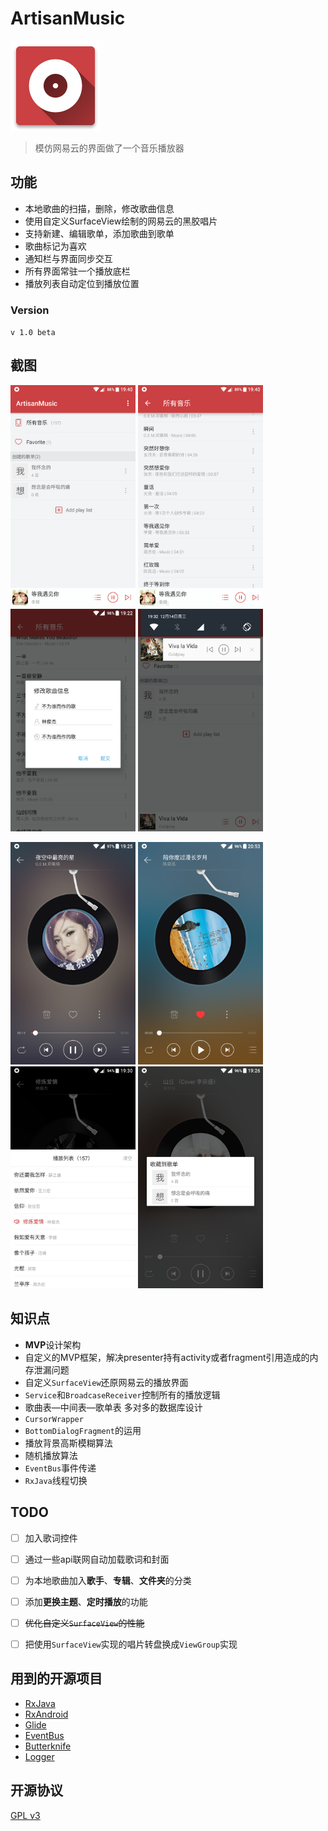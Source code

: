 # ArtisanMusic
![image](https://github.com/howshea/ArtisanMusic/raw/master/Screenshots/ic_launcher.png)
> 模仿网易云的界面做了一个音乐播放器

## 功能
- 本地歌曲的扫描，删除，修改歌曲信息
- 使用自定义SurfaceView绘制的网易云的黑胶唱片
- 支持新建、编辑歌单，添加歌曲到歌单 
- 歌曲标记为喜欢
- 通知栏与界面同步交互
- 所有界面常驻一个播放底栏
- 播放列表自动定位到播放位置

### Version
`v 1.0 beta`

## 截图
<img src="https://github.com/howshea/ArtisanMusic/raw/master/Screenshots/Screenshot_20161214-194027.png" width=200>  <img src="https://github.com/howshea/ArtisanMusic/raw/master/Screenshots/Screenshot_20161214-194017.png" width=200>   <img src="https://github.com/howshea/ArtisanMusic/raw/master/Screenshots/Screenshot_20161214-192246.png" width=200>   <img src="https://github.com/howshea/ArtisanMusic/raw/master/Screenshots/Screenshot_20161214-193209.png" width=200>

<img src="https://github.com/howshea/ArtisanMusic/raw/master/Screenshots/Screenshot_20161214-192520.png" width=200>  <img src="https://github.com/howshea/ArtisanMusic/raw/master/Screenshots/Screenshot_20161214-205357.png" width=200>   <img src="https://github.com/howshea/ArtisanMusic/raw/master/Screenshots/Screenshot_20161214-193007.png" width=200>   <img src="https://github.com/howshea/ArtisanMusic/raw/master/Screenshots/Screenshot_20161214-192644.png" width=200>

## 知识点
- **MVP**设计架构
- 自定义的MVP框架，解决presenter持有activity或者fragment引用造成的内存泄漏问题
- 自定义`SurfaceView`还原网易云的播放界面
- `Service`和`BroadcaseReceiver`控制所有的播放逻辑
- 歌曲表—中间表—歌单表 多对多的数据库设计
- `CursorWrapper`
- `BottomDialogFragment`的运用
- 播放背景高斯模糊算法
- 随机播放算法
- `EventBus`事件传递
- `RxJava`线程切换

## TODO
- [ ] 加入歌词控件
- [ ] 通过一些api联网自动加载歌词和封面
- [ ] 为本地歌曲加入**歌手**、**专辑**、**文件夹**的分类
- [ ] 添加**更换主题**、**定时播放**的功能
- [ ] ~~优化自定义`SurfaceView`的性能~~
- [ ] 把使用`SurfaceView`实现的唱片转盘换成`ViewGroup`实现


## 用到的开源项目
- [RxJava](https://github.com/ReactiveX/RxJava)
- [RxAndroid](https://github.com/ReactiveX/RxAndroid)
- [Glide](https://github.com/bumptech/glide)
- [EventBus](https://github.com/greenrobot/EventBus)
- [Butterknife](https://github.com/JakeWharton/butterknife)
- [Logger](https://github.com/orhanobut/logger)

## 开源协议
[GPL v3 ](https://github.com/howshea/ArtisanMusic/raw/master/LICENSE)